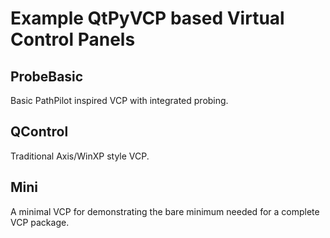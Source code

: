 # Example QtPyVCP based Virtual Control Panels

## ProbeBasic
Basic PathPilot inspired VCP with integrated probing.

## QControl
Traditional Axis/WinXP style VCP.

## Mini
A minimal VCP for demonstrating the bare minimum needed for a complete VCP 
package.
